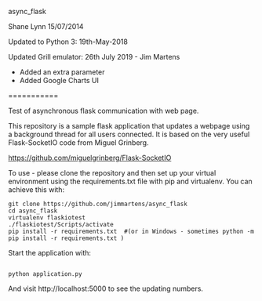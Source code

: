 async_flask

Shane Lynn 15/07/2014

Updated to Python 3: 19th-May-2018

Updated Grill emulator: 26th July 2019 - Jim Martens
+ Added an extra parameter
+ Added Google Charts UI 

===========

Test of asynchronous flask communication with web page. 

This repository is a sample flask application that updates a webpage using a background thread for all users connected.
It is based on the very useful Flask-SocketIO code from Miguel Grinberg.

https://github.com/miguelgrinberg/Flask-SocketIO

To use - please clone the repository and then set up your virtual environment using the requirements.txt file with pip and virtualenv. You can achieve this with:

    git clone https://github.com/jimmartens/async_flask
    cd async_flask
    virtualenv flaskiotest
    ./flaskiotest/Scripts/activate
    pip install -r requirements.txt  #(or in Windows - sometimes python -m pip install -r requirements.txt )

Start the application with:

<code>
python application.py
</code>

And visit http://localhost:5000 to see the updating numbers.
